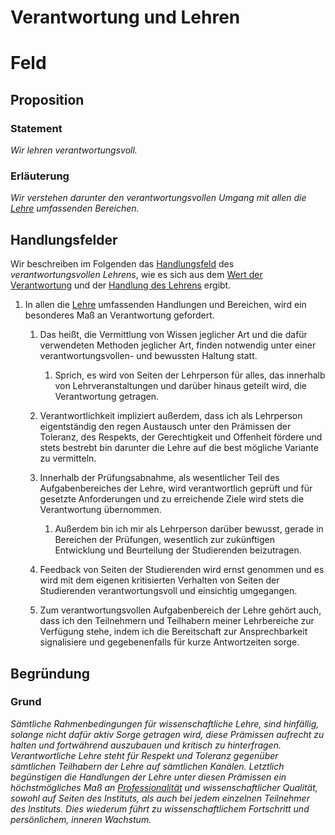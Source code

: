 ﻿<!---
   NAME - The NAME of this project is:
ethos

  FILE - The FILENAME of the current file is:
/v6a2.md

  CREATION - This project was CREATED on:
2017-01-28-16:15:00 UTC

  MODIFICATION - This project was last MODIFIED on:
2017-01-28-16:15:00 UTC

  VERSION - The current VERSION of this project is:
<git-commit-hash>-2017-01-28-16:15:00 UTC

  CREATOR(S) - This project was CREATED by:
Michael Czechowski, Martin Maga

  CONTACT - You can CONTACT the creator(s) or developer(s) of this project at:
E-Mail: mail@martinmaga.de

  COPYRIGHT - The COPYRIGHT holder of this project is:
COPYRIGHT (c) 2016 Martin Maga

  LICENSE - This project is LICENSED under the following license:
Martin Maga 2016 CC BY-SA 4.0 https://creativecommons.org

  SUBFILE – This is a SUBFILE! For more INFORMATION on this project go to:
/README.md
--->

# Verantwortung und Lehren
# Feld
## Proposition
### Statement
*Wir lehren verantwortungsvoll.*

### Erläuterung
*Wir verstehen darunter den verantwortungsvollen Umgang mit allen die [Lehre](../contents/actions/a2_teach.md) umfassenden Bereichen.*

## Handlungsfelder
Wir beschreiben im Folgenden das [Handlungsfeld](../synopsis/overview.md) des *verantwortungsvollen Lehrens*, wie es sich aus dem [Wert der Verantwortung](../values/v6_responsibility.md) und der [Handlung des Lehrens](../actions/a2_teach.md) ergibt.

1. In allen die [Lehre](../contents/actions/a2_teach.md) umfassenden Handlungen und Bereichen, wird ein besonderes Maß an Verantwortung gefordert.

    1. Das heißt, die Vermittlung von Wissen jeglicher Art und die dafür verwendeten Methoden jeglicher Art, finden notwendig unter einer verantwortungsvollen- und bewussten Haltung statt.

        1. Sprich, es wird von Seiten der Lehrperson für alles, das innerhalb von Lehrveranstaltungen und darüber hinaus geteilt wird, die Verantwortung getragen.

    2.  Verantwortlichkeit impliziert außerdem, dass ich als Lehrperson eigentständig den regen Austausch unter den Prämissen der Toleranz, des Respekts, der Gerechtigkeit und Offenheit fördere und stets bestrebt bin darunter die Lehre auf die best mögliche Variante zu vermitteln.

    3. Innerhalb der Prüfungsabnahme, als wesentlicher Teil des Aufgabenbereiches der Lehre, wird verantwortlich geprüft und für gesetzte Anforderungen und zu erreichende Ziele wird stets die Verantwortung übernommen.

        1. Außerdem bin ich mir als Lehrperson darüber bewusst, gerade in Bereichen der Prüfungen, wesentlich zur zukünftigen Entwicklung und Beurteilung der Studierenden beizutragen.  

    4. Feedback von Seiten der Studierenden wird ernst genommen und es wird mit dem eigenen kritisierten Verhalten von Seiten der Studierenden verantwortungsvoll und einsichtig umgegangen.  

    5. Zum verantwortungsvollen Aufgabenbereich der Lehre gehört auch, dass ich den Teilnehmern und Teilhabern meiner Lehrbereiche zur Verfügung stehe, indem ich die Bereitschaft zur Ansprechbarkeit signalisiere und gegebenenfalls für kurze Antwortzeiten sorge.

## Begründung
### Grund
*Sämtliche Rahmenbedingungen für wissenschaftliche Lehre, sind hinfällig, solange nicht dafür aktiv Sorge getragen wird, diese Prämissen aufrecht zu halten und fortwährend auszubauen und kritisch zu hinterfragen. Verantwortliche Lehre steht für Respekt und Toleranz gegenüber sämtlichen Teilhabern der Lehre auf sämtlichen Kanälen. Letztlich begünstigen die Handlungen der Lehre unter diesen Prämissen ein höchstmögliches Maß an [Professionalität](../contents/fields/v5a2.md) und wissenschaftlicher Qualität, sowohl auf Seiten des Instituts, als auch bei jedem einzelnen Teilnehmer des Instituts. Dies wiederum führt zu wissenschaftlichem Fortschritt und persönlichem, inneren Wachstum.*
